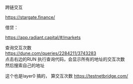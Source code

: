 跨链交互

https://stargate.finance/

借贷：

https://app.radiant.capital/#/markets

查询交互次数  
https://dune.com/queries/2284211/3743283  
点击右边的RUN 执行查询代码，会显示所有的地址的交互次数  
然后搜索自己的地址  

这个也是layer0 搞的， 算交互次数
https://testnetbridge.com/
